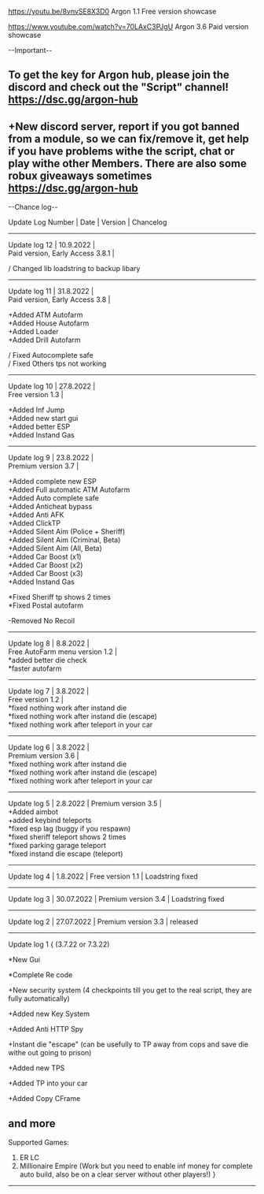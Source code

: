 https://youtu.be/8vnvSE8X3D0
Argon 1.1 Free version showcase

https://www.youtube.com/watch?v=70LAxC3PJgU
Argon 3.6 Paid version showcase

--Important--

To get the key for Argon hub, please join the discord and check out the "Script" channel!
https://dsc.gg/argon-hub
----------------------------------------------------------

+New discord server, report if you got banned from a module, so we can fix/remove it, get help if you have problems withe
the script, chat or play withe other Members. There are also some robux  giveaways sometimes https://dsc.gg/argon-hub
----------------------------------------------------------

--Chance log--


Update Log Number | Date | Version | Chancelog
         
         
         
--------------
         
Update log 12 | 10.9.2022 |         
Paid version, Early Access 3.8.1 |         
         
/ Changed lib loadstring to backup libary         
         
--------------

Update log 11 | 31.8.2022 |         
Paid version, Early Access 3.8 |         
         
+Added ATM Autofarm         
+Added House Autofarm         
+Added Loader         
+Added Drill Autofarm         
         
/ Fixed Autocomplete safe         
/ Fixed Others tps not working         

--------------

Update log 10 | 27.8.2022 |         
Free version 1.3 |         
         
+Added Inf Jump         
+Added new start gui         
+Added better ESP         
+Added Instand Gas         

--------------

Update log 9 | 23.8.2022 |         
Premium version 3.7 |         

+Added complete new ESP         
+Added Full automatic ATM Autofarm         
+Added Auto complete safe         
+Added Anticheat bypass         
+Added Anti AFK         
+Added ClickTP         
+Added Silent Aim (Police + Sheriff)         
+Added Silent Aim (Criminal, Beta)         
+Added Silent Aim (All, Beta)         
+Added Car Boost (x1)         
+Added Car Boost (x2)         
+Added Car Boost (x3)         
+Added Instand Gas         
         
*Fixed Sheriff tp shows 2 times         
*Fixed Postal autofarm         
         
-Removed No Recoil         

--------------

Update log 8 | 8.8.2022 |         
Free AutoFarm menu version 1.2 |         
*added better die check         
*faster autofarm         

--------------

Update log 7 | 3.8.2022 |         
Free version 1.2 |           
*fixed nothing work after instand die        
*fixed nothing work after instand die (escape)        
*fixed nothing work after teleport in your car        

--------------

Update log 6 | 3.8.2022 |         
Premium version 3.6 |           
*fixed nothing work after instand die        
*fixed nothing work after instand die (escape)        
*fixed nothing work after teleport in your car        

--------------

Update log 5 | 2.8.2022 | 
Premium version 3.5 |        
+Added aimbot        
+added keybind teleports        
*fixed esp lag (buggy if you respawn)        
*fixed sheriff teleport shows 2 times        
*fixed parking garage teleport        
*fixed instand die escape (teleport)        

--------------

Update log 4 | 1.8.2022 | 
Free version 1.1 | 
Loadstring fixed

--------------

Update log 3 | 30.07.2022 | 
Premium version 3.4 | 
Loadstring fixed

--------------

Update log 2 | 27.07.2022 | 
Premium version 3.3 | released

--------------

Update log 1
{
(3.7.22 or 7.3.22)

*New Gui

*Complete Re code

+New security system (4 checkpoints till you get to the real script, they are fully automatically)

+Added new Key System

+Added Anti HTTP Spy

+Instant die "escape" (can be usefully to TP away from cops and save die withe out going to prison)

+Added new TPS

+Added TP into your car

+Added Copy CFrame

and more
-----------------
Supported Games:

1. ER LC 
2. Millionaire Empire (Work but you need to enable inf money for complete auto build, also be on a clear server without other players!)
}


--------------
